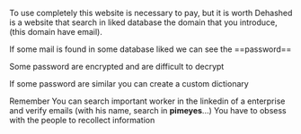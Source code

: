 To use completely this website is necessary to pay, but it is worth
Dehashed is a website that search in liked database the domain that you introduce, (this domain have email).

If some mail is found in some database liked we can see the ==password==

Some password are encrypted and are difficult to decrypt

If some password are similar you can create a custom dictionary

Remember
You can search important worker in the linkedin of a enterprise and verify emails (with his name, search in **pimeyes**...)
You have to obsess with the people to recollect information